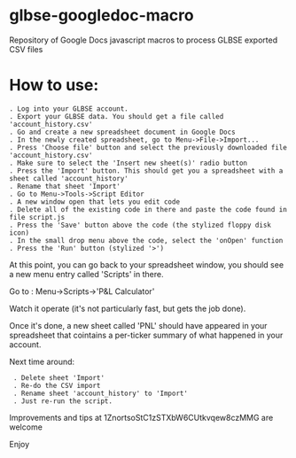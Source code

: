 glbse-googledoc-macro
=====================

Repository of Google Docs javascript macros to process GLBSE exported CSV files

How to use:
===========

    . Log into your GLBSE account.
    . Export your GLBSE data. You should get a file called 'account_history.csv'
    . Go and create a new spreadsheet document in Google Docs
    . In the newly created spreadsheet, go to Menu->File->Import...
    . Press 'Choose file' button and select the previously downloaded file 'account_history.csv'
    . Make sure to select the 'Insert new sheet(s)' radio button
    . Press the 'Import' button. This should get you a spreadsheet with a sheet called 'account_history'
    . Rename that sheet 'Import'
    . Go to Menu->Tools->Script Editor
    . A new window open that lets you edit code
    . Delete all of the existing code in there and paste the code found in file script.js
    . Press the 'Save' button above the code (the stylized floppy disk icon)
    . In the small drop menu above the code, select the 'onOpen' function
    . Press the 'Run' button (stylized '>')

At this point, you can go back to your spreadsheet window,
you should see a new menu entry called 'Scripts' in there.

Go to : Menu->Scripts->'P&L Calculator'

Watch it operate (it's not particularly fast, but gets the job done).

Once it's done, a new sheet called 'PNL' should have appeared in your spreadsheet
that cointains a per-ticker summary of what happened in your account.

Next time around:

     . Delete sheet 'Import'
     . Re-do the CSV import
     . Rename sheet 'account_history' to 'Import'
     . Just re-run the script.


Improvements and tips at 1ZnortsoStC1zSTXbW6CUtkvqew8czMMG are welcome

Enjoy
